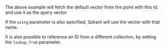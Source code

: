 

The above example will fetch the default vector from the point with this id, and use it as the query vector.

If the `using` parameter is also specified, Qdrant will use the vector with that name.

It is also possible to reference an ID from a different collection, by setting the `lookup_from` parameter.

